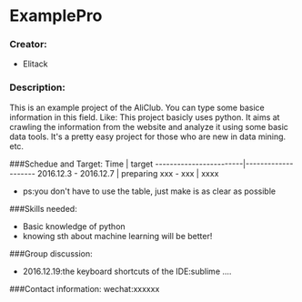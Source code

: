 # ExamplePro

### Creator:
+ Elitack

### Description:
This is an example project of the AliClub. You can type some basice information in this field. Like: This project basicly uses python. It aims at crawling the information from the website and analyze it using some basic data tools. It's a pretty easy project for those who are new in data mining. etc.

###Schedue and Target:
       Time             |       target
------------------------|--------------------
2016.12.3 - 2016.12.7   |       preparing
xxx - xxx               |       xxxx

+ ps:you don't have to use the table, just make is as clear as possible

###Skills needed:
+ Basic knowledge of python
+ knowing sth about machine learning will be better!

###Group discussion:
+ 2016.12.19:the keyboard shortcuts of the IDE:sublime
....

###Contact information:
wechat:xxxxxx
